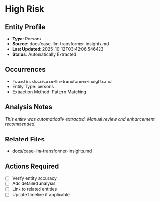 # High Risk

## Entity Profile
- **Type**: Persons
- **Source**: docs/case-llm-transformer-insights.md
- **Last Updated**: 2025-10-12T03:42:06.546423
- **Status**: Automatically Extracted

## Occurrences
- Found in: docs/case-llm-transformer-insights.md
- Entity Type: persons
- Extraction Method: Pattern Matching

## Analysis Notes
*This entity was automatically extracted. Manual review and enhancement recommended.*

## Related Files
- docs/case-llm-transformer-insights.md

## Actions Required
- [ ] Verify entity accuracy
- [ ] Add detailed analysis
- [ ] Link to related entities
- [ ] Update timeline if applicable

